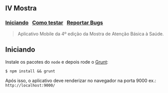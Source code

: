IV Mostra
------------
### [Iniciando](#iniciando)  &nbsp; [Como testar](#como-testar)  &nbsp; [Reportar Bugs](https://github.com/ABS-org/ivmostra-app/search?q=&type=Issues)

> Aplicativo Mobile da 4º edição da Mostra de Atenção Básica à Saúde.

## Iniciando

Instale os pacotes do ```node``` e depois rode o [Grunt](http://gruntjs.com/):

```
$ npm install && grunt
```

Após isso, o aplicativo deve renderizar no navegador na porta 9000 ex.: ```http://localhost:9000/```

